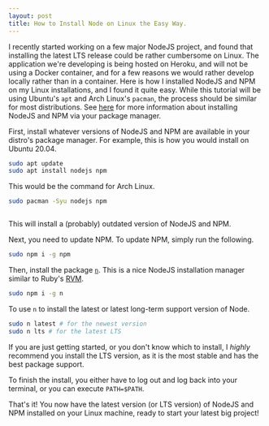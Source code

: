 ```yaml
---
layout: post
title: How to Install Node on Linux the Easy Way.
---
```


I recently started working on a few major NodeJS project, and found that installing the latest LTS release could be rather cumbersome on Linux. The application we're developing is being hosted on Heroku, and will not be using a Docker container, and for a few reasons we would rather develop locally rather than in a container. Here is how I installed NodeJS and NPM on my Linux installations, and I found it quite easy. While this tutorial will be using Ubuntu's `apt` and Arch Linux's `pacman`, the process should be similar for most distributions. See [here](https://nodejs.org/en/download/package-manager/) for more information about installing NodeJS and NPM via your package manager.

First, install whatever versions of NodeJS and NPM are available in your distro's package manager. For example, this is how you would install on Ubuntu 20.04.

```Bash
sudo apt update
sudo apt install nodejs npm
```

This would be the command for Arch Linux.

```Bash
sudo pacman -Syu nodejs npm
```

```Bash
```

This will install a (probably) outdated version of NodeJS and NPM. 

Next, you need to update NPM. To update NPM, simply run the following.

```Bash
sudo npm i -g npm
```

Then, install the package [`n`](https://www.npmjs.com/package/n). This is a nice NodeJS installation manager similar to Ruby's [RVM](https://rvm.io/).

```Bash
sudo npm i -g n
```

To use `n` to install the latest or latest long-term support version of Node.

```Bash
sudo n latest # for the newest version
sudo n lts # for the latest LTS
```

If you are just getting started, or you don't know which to install, I *highly* recommend you install the LTS version, as it is the most stable and has the best package support.

To finish the install, you either have to log out and log back into your terminal, or you can execute `PATH=$PATH`. 

That's it! You now have the latest version (or LTS version) of NodeJS and NPM installed on your Linux machine, ready to start your latest big project!